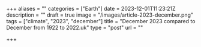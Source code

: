 +++
aliases = ""
categories = ["Earth"]
date = 2023-12-01T11:23:21Z
description = ""
draft = true
image = "/images/article-2023-december.png"
tags = ["climate", "2023", "december"]
title = "December 2023 compared to December from 1922 to 2022.uk"
type = "post"
url = ""

+++
